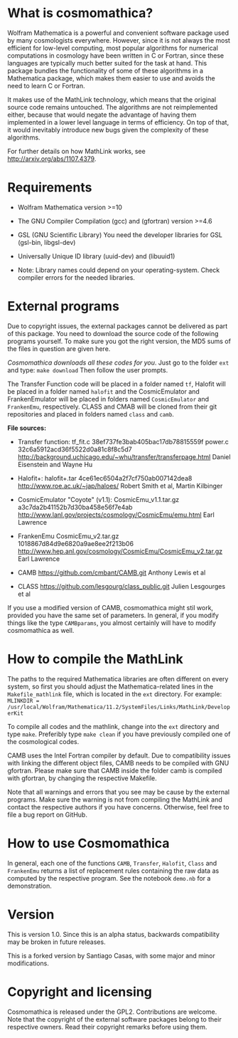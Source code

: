 What is cosmomathica?
=====================

Wolfram Mathematica is a powerful and convenient software package used by
many cosmologists everywhere. However, since it is not always the most
efficient for low-level computing, most popular algorithms for numerical
computations in cosmology have been written in C or Fortran, since these
languages are typically much better suited for the task at hand. This
package bundles the functionality of some of these algorithms in
a Mathematica package, which makes them easier to use and avoids the need to
learn C or Fortran.

It makes use of the MathLink technology, which means that the original
source code remains untouched. The algorithms are not reimplemented either,
because that would negate the advantage of having them implemented in
a lower level language in terms of efficiency. On top of that, it would
inevitably introduce new bugs given the complexity of these algorithms.

For further details on how MathLink works, see
http://arxiv.org/abs/1107.4379.



Requirements
============

  * Wolfram Mathematica version >=10

  * The GNU Compiler Compilation (gcc) and (gfortran) version >=4.6
  
  * GSL (GNU Scientific Library) 
    You need the developer libraries for GSL (gsl-bin, libgsl-dev)
    
  * Universally Unique ID library 
    (uuid-dev) and (libuuid1)
    
  * Note: Library names could depend on your operating-system. Check compiler errors for the needed libraries.



External programs
=================

Due to copyright issues, the external packages cannot be delivered as part
of this package. You need to download the source code of the following
programs yourself. To make sure you got the right version, the MD5 sums of
the files in question are given here.

*Cosmomathica downloads all these codes for you*. Just go to the folder `ext` and type:
    `make download`
Then follow the user prompts. 

The Transfer Function code will be placed in a folder named `tf`, Halofit will be placed in a folder named 
`halofit` and the CosmicEmulator and FrankenEmulator will be placed in folders named `CosmicEmulator` and `FrankenEmu`, respectively.
CLASS and CMAB will be cloned from their git repositories and placed in folders named `class` and `camb`.

**File sources:**
  
  * Transfer function: 
    tf_fit.c
    38ef737fe3bab405bac17db78815559f
    power.c
    32c6a5912acd36f5522d0a81c8f8c5d7
    http://background.uchicago.edu/~whu/transfer/transferpage.html
    Daniel Eisenstein and Wayne Hu 

  * Halofit+:
    halofit+.tar
    4ce61ec6504a2f7cf750ab007142dea8
    http://www.roe.ac.uk/~jap/haloes/
    Robert Smith et al, Martin Kilbinger

  * CosmicEmulator "Coyote" (v1.1):
    CosmicEmu_v1.1.tar.gz   
    a3c7da2b41152b7d30ba458e56f7e4ab  
    http://www.lanl.gov/projects/cosmology/CosmicEmu/emu.html
    Earl Lawrence

  * FrankenEmu
    CosmicEmu_v2.tar.gz
    1018867d84d9e6820a9ae8ee2f213b06
    http://www.hep.anl.gov/cosmology/CosmicEmu/CosmicEmu_v2.tar.gz
    Earl Lawrence
  
  * CAMB
    https://github.com/cmbant/CAMB.git
    Anthony Lewis et al

  * CLASS
    https://github.com/lesgourg/class_public.git
    Julien Lesgourges et al 

If you use a modified
version of CAMB, cosmomathica might stil work, provided you have the same set of parameters. In general, if you modify things like the
type `CAMBparams`, you almost certainly will have to modify cosmomathica as
well.


How to compile the MathLink
===========================

The paths to the required Mathematica libraries are often different on every
system, so first you should adjust the Mathematica-related lines in the
`Makefile_mathlink` file, which is located in the `ext` directory. 
For example:
`MLINKDIR = /usr/local/Wolfram/Mathematica/11.2/SystemFiles/Links/MathLink/DeveloperKit`


To compile all codes and the mathlink, change into the `ext` directory and type `make`.
Preferibly type `make clean` if you have previously compiled one of the cosmological codes.


CAMB uses the Intel Fortran compiler by default. Due to compatibility issues
with linking the different object files, CAMB needs to be compiled with GNU
gfortran. Please make sure that CAMB inside the folder camb is compiled with gfortran, by changing the respective Makefile. 


Note that all warnings and errors that you see may be cause by the external
programs. Make sure the warning is not from compiling the MathLink and
contact the respective authors if you have concerns. Otherwise, feel free to
file a bug report on GitHub.


How to use Cosmomathica
=======================

In general, each one of the functions `CAMB`, `Transfer`, `Halofit`, `Class`
and `FrankenEmu` returns a list of replacement rules containing the raw data
as computed by the respective program. See the notebook `demo.nb` for
a demonstration. 


Version
=======

This is version 1.0. Since this is an alpha status, backwards compatibility
may be broken in future releases.

This is a forked version by Santiago Casas, with some major and minor modifications.


Copyright and licensing
=======================

Cosmomathica is released under the GPL2. Contributions are welcome. Note
that the copyright of the external software packages belong to their
respective owners. Read their copyright remarks before using them.
